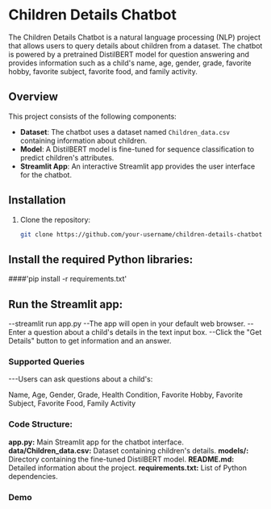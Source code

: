 # Children Details Chatbot

The Children Details Chatbot is a natural language processing (NLP) project that allows users to query details about children from a dataset. The chatbot is powered by a pretrained DistilBERT model for question answering and provides information such as a child's name, age, gender, grade, favorite hobby, favorite subject, favorite food, and family activity.

## Overview

This project consists of the following components:

- **Dataset**: The chatbot uses a dataset named `Children_data.csv` containing information about children.
- **Model**: A DistilBERT model is fine-tuned for sequence classification to predict children's attributes.
- **Streamlit App**: An interactive Streamlit app provides the user interface for the chatbot.

## Installation

1. Clone the repository:
   ```bash
   git clone https://github.com/your-username/children-details-chatbot.git
   
## Install the required Python libraries:

####'pip install -r requirements.txt'

## Run the Streamlit app:

--streamlit run app.py
--The app will open in your default web browser.
--Enter a question about a child's details in the text input box.
--Click the "Get Details" button to get information and an answer.

### Supported Queries
---Users can ask questions about a child's:

Name,
Age,
Gender,
Grade,
Health Condition,
Favorite Hobby,
Favorite Subject,
Favorite Food,
Family Activity

### Code Structure:
**app.py:** Main Streamlit app for the chatbot interface.
**data/Children_data.csv:** Dataset containing children's details.
**models/:** Directory containing the fine-tuned DistilBERT model.
**README.md:** Detailed information about the project.
**requirements.txt:** List of Python dependencies.

### Demo

